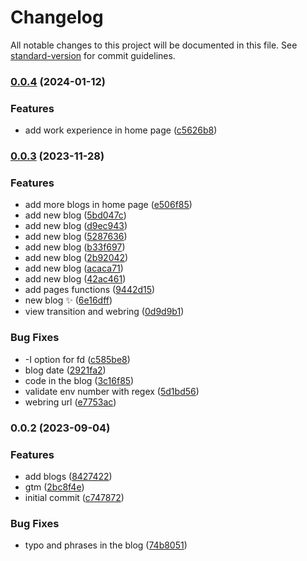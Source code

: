 # Changelog

All notable changes to this project will be documented in this file. See [standard-version](https://github.com/conventional-changelog/standard-version) for commit guidelines.

### [0.0.4](https://github.com/anwam/anuwong-com-v2/compare/0.0.3...0.0.4) (2024-01-12)


### Features

* add work experience in home page ([c5626b8](https://github.com/anwam/anuwong-com-v2/commit/c5626b8e379736f535670a1085ee7afbe08857dc))

### [0.0.3](https://github.com/anwam/anuwong-com-v2/compare/0.0.2...0.0.3) (2023-11-28)


### Features

* add more blogs in home page ([e506f85](https://github.com/anwam/anuwong-com-v2/commit/e506f851abbc17f78c840a350e976be7cf50bb8c))
* add new blog ([5bd047c](https://github.com/anwam/anuwong-com-v2/commit/5bd047c35e88bb95ee6c0516ffb014f1fed9a94f))
* add new blog ([d9ec943](https://github.com/anwam/anuwong-com-v2/commit/d9ec943dac5dba6aeb70a24cf52e158d6ed20a6e))
* add new blog ([5287636](https://github.com/anwam/anuwong-com-v2/commit/528763617672422975cef40a73dfb385cf10fff7))
* add new blog ([b33f697](https://github.com/anwam/anuwong-com-v2/commit/b33f697fcbdc93b8024ccad04b64d683d8935446))
* add new blog ([2b92042](https://github.com/anwam/anuwong-com-v2/commit/2b92042717e44c0817b5a6d6a8e5236b38729954))
* add new blog ([acaca71](https://github.com/anwam/anuwong-com-v2/commit/acaca71748858dc9238ccbe706194c83ab4f59db))
* add new blog ([42ac461](https://github.com/anwam/anuwong-com-v2/commit/42ac46149331acdd094a1d9bbfe097b861796352))
* add pages functions ([9442d15](https://github.com/anwam/anuwong-com-v2/commit/9442d15f90eefc00f3e31608bfec35d24291c06e))
* new blog ✨ ([6e16dff](https://github.com/anwam/anuwong-com-v2/commit/6e16dff88f179f83ae2559083a39128b35c5a4fb))
* view transition and webring ([0d9d9b1](https://github.com/anwam/anuwong-com-v2/commit/0d9d9b114306d48a56b9efc099165d4d6e144bb1))


### Bug Fixes

* -I option for fd ([c585be8](https://github.com/anwam/anuwong-com-v2/commit/c585be87cd69cd59c118c0d3724543b4f058cf24))
* blog date ([2921fa2](https://github.com/anwam/anuwong-com-v2/commit/2921fa2c2cf7b32f12dea1d67e76d64c824344c2))
* code in the blog ([3c16f85](https://github.com/anwam/anuwong-com-v2/commit/3c16f85e8c7c2d2a213d593a0688ea5deb4e0ead))
* validate env number with regex ([5d1bd56](https://github.com/anwam/anuwong-com-v2/commit/5d1bd56f448e547eaae08e3e9416b1569bd0f289))
* webring url ([e7753ac](https://github.com/anwam/anuwong-com-v2/commit/e7753ac5c0fbce51ee004a3df6ac8df8747ecbde))

### 0.0.2 (2023-09-04)


### Features

* add blogs ([8427422](https://github.com/anwam/anuwong-com-v2/commit/842742227e5660f3177cc963c07060f80ee8054b))
* gtm ([2bc8f4e](https://github.com/anwam/anuwong-com-v2/commit/2bc8f4e934b77e9b48dd1b1f5ff98641d54f1a55))
* initial commit ([c747872](https://github.com/anwam/anuwong-com-v2/commit/c747872ced8fee1c9ffb7d8b8c0737ff8dd74174))


### Bug Fixes

* typo and phrases in the blog ([74b8051](https://github.com/anwam/anuwong-com-v2/commit/74b8051fd2c138a8e4dd468d49f352b636e885fb))

